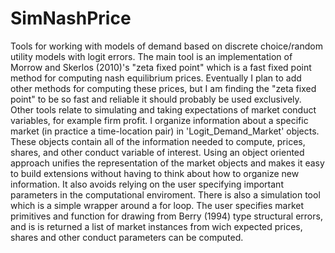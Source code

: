 # SimNashPrice

Tools for working with models of demand based on discrete choice/random utility models with logit errors.  The main tool is an implementation of Morrow and Skerlos (2010)'s "zeta fixed point" which is a fast fixed point method for computing nash equilibrium prices. Eventually I plan to add other methods for computing these prices, but I am finding the "zeta fixed point" to be so fast and reliable it should probably be used exclusively. Other tools relate to simulating and taking expectations of market conduct variables, for example firm profit.  I organize information about a specific market (in practice a time-location pair) in 'Logit_Demand_Market' objects.  These objects contain all of the information needed to compute, prices, shares, and other conduct variable of interest. Using an object oriented approach unifies the representation of the market objects and makes it easy to build extensions without having to think about how to organize new information.  It also avoids relying on the user specifying important parameters in the computational enviroment. There is also a simulation tool which is a simple wrapper around a for loop. The user specifies market primitives and function for drawing from Berry (1994) type structural errors, and is is returned a list of market instances from wich expected prices, shares and other conduct parameters can be computed.   

	
